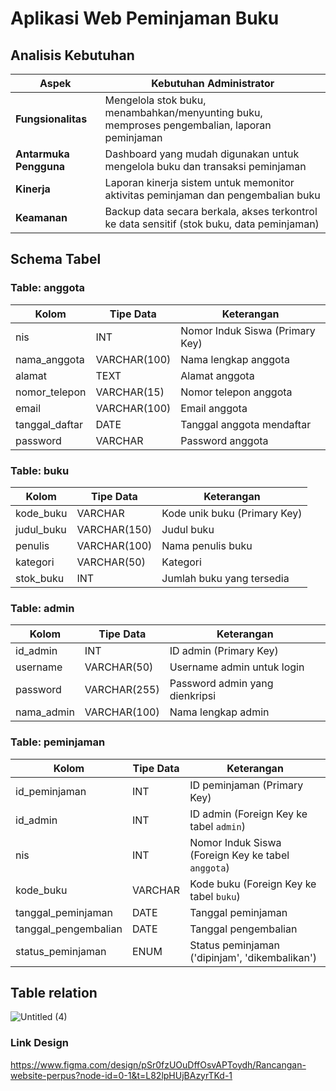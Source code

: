 # Aplikasi Web Peminjaman Buku

## Analisis Kebutuhan

| **Aspek**              | **Kebutuhan Administrator**                                                                  |
| ---------------------- | -------------------------------------------------------------------------------------------- |
| **Fungsionalitas**     | Mengelola stok buku, menambahkan/menyunting buku, memproses pengembalian, laporan peminjaman   |
| **Antarmuka Pengguna** | Dashboard yang mudah digunakan untuk mengelola buku dan transaksi peminjaman                   |
| **Kinerja**            | Laporan kinerja sistem untuk memonitor aktivitas peminjaman dan pengembalian buku              |
| **Keamanan**           | Backup data secara berkala, akses terkontrol ke data sensitif (stok buku, data peminjaman)     |

## Schema Tabel

### Table: anggota

| Kolom          | Tipe Data    | Keterangan                      |
| -------------- | ------------ | ------------------------------- |
| nis            | INT          | Nomor Induk Siswa (Primary Key) |
| nama_anggota   | VARCHAR(100) | Nama lengkap anggota            |
| alamat         | TEXT         | Alamat anggota                  |
| nomor_telepon  | VARCHAR(15)  | Nomor telepon anggota           |
| email          | VARCHAR(100) | Email anggota                   |
| tanggal_daftar | DATE         | Tanggal anggota mendaftar       |
| password       | VARCHAR      | Password anggota                |

### Table: buku

| Kolom        | Tipe Data    | Keterangan                   |
| ------------ | ------------ | ---------------------------- |
| kode_buku    | VARCHAR      | Kode unik buku (Primary Key) |
| judul_buku   | VARCHAR(150) | Judul buku                   |
| penulis      | VARCHAR(100) | Nama penulis buku            |
| kategori     | VARCHAR(50)  | Kategori                     |
| stok_buku    | INT          | Jumlah buku yang tersedia    |


### Table: admin

| Kolom      | Tipe Data    | Keterangan                     |
| ---------- | ------------ | ------------------------------ |
| id_admin   | INT          | ID admin (Primary Key)         |
| username   | VARCHAR(50)  | Username admin untuk login     |
| password   | VARCHAR(255) | Password admin yang dienkripsi |
| nama_admin | VARCHAR(100) | Nama lengkap admin             |

### Table: peminjaman

| Kolom                | Tipe Data | Keterangan                                         |
| -------------------- | --------- | -------------------------------------------------- |
| id_peminjaman        | INT       | ID peminjaman (Primary Key)                        |
| id_admin             | INT       | ID admin (Foreign Key ke tabel `admin`)            |
| nis                  | INT       | Nomor Induk Siswa (Foreign Key ke tabel `anggota`) |
| kode_buku            | VARCHAR   | Kode buku (Foreign Key ke tabel `buku`)            |
| tanggal_peminjaman   | DATE      | Tanggal peminjaman                                 |
| tanggal_pengembalian | DATE      | Tanggal pengembalian                               |
| status_peminjaman    | ENUM      | Status peminjaman ('dipinjam', 'dikembalikan')     |

## Table relation

![Untitled (4)](https://github.com/user-attachments/assets/e57c371d-a00e-4968-9748-bcfe4391b47d)


### Link Design

https://www.figma.com/design/pSr0fzUOuDffOsvAPToydh/Rancangan-website-perpus?node-id=0-1&t=L82lpHUjBAzyrTKd-1

